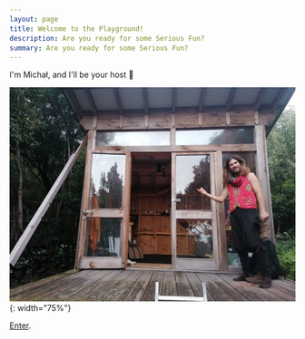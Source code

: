 ```yaml
---
layout: page
title: Welcome to the Playground!
description: Are you ready for some Serious Fun?
summary: Are you ready for some Serious Fun?
---
```


I'm Michał, and I'll be your host 💜 

![Michał in front of the Cabin](/assets/michal-cabin-vibes-profile.jpeg){: width="75%"}

[Enter](/about).